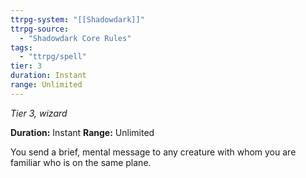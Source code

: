 ```yaml
---
ttrpg-system: "[[Shadowdark]]"
ttrpg-source: 
  - "Shadowdark Core Rules"
tags:
  - "ttrpg/spell"
tier: 3
duration: Instant
range: Unlimited
---
```

*Tier 3, wizard*

**Duration:** Instant
**Range:** Unlimited

You send a brief, mental message to any creature with whom you are familiar who is on the same plane.
